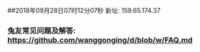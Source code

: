 ##2018年09月28日07时12分07秒 新址: 159.65.174.37
### 兔友常见问题及解答: https://github.com/wanggonging/d/blob/w/FAQ.md
